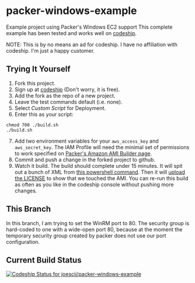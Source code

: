 # packer-windows-example
Example project using Packer's Windows EC2 support
This complete example has been tested and works well on [codeship](http://codeship.io).

NOTE: This is by no means an ad for codeship.
I have no affiliation with codeship.
I'm just a happy customer.

## Trying It Yourself
1. Fork this project.
2. Sign up at [codeship](http://codeship.io) (Don't worry, it is free).
3. Add the fork as the repo of a new project.
4. Leave the test commands default (i.e. none).
5. Select _Custom Script_ for Deployment.
6. Enter this as your script:

  ```shell
  chmod 700 ./build.sh
  ./build.sh
  ```
7. Add two environment variables for your `aws_access_key` and `aws_secret_key`.
The IAM Profile will need the minimal set of permissions to work specified on [Packer's Amazon AMI Builder page](https://www.packer.io/docs/builders/amazon.html).
8. Commit and push a change in the forked project to github.
9. Watch it build.
The build should complete under 15 minutes.
It will spit out a bunch of XML from [this powershell command](https://github.com/joescii/packer-windows-example/blob/master/packer.json#L29).
Then it will [upload the LICENSE](https://github.com/joescii/packer-windows-example/blob/master/packer.json#L33-L35) to show that we touched the AMI.
You can re-run this build as often as you like in the codeship console without pushing more changes.

## This Branch
In this branch, I am trying to set the WinRM port to 80.
The security group is hard-coded to one with a wide-open port 80, because at the moment the temporary security group created by packer does not use our port configuration.

## Current Build Status
[ ![Codeship Status for joescii/packer-windows-example](https://codeship.com/projects/8ad05190-91ef-0132-a852-4ad5c42ca09f/status?branch=port-80)](https://codeship.com/projects/61776)
